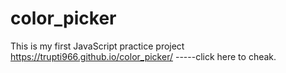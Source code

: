 # color_picker
This is my first JavaScript practice project
https://trupti966.github.io/color_picker/ -----click here to cheak.
